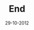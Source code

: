 ---
title: End
url: end
comments: false
layout: photo
categories: [photos]
imageurl: http://farm9.staticflickr.com/8196/8133950000_56a47fda9e_b_d.jpg
flickrurl: http://www.flickr.com/photos/paulmmay/8133950000/
date: 29-10-2012
caption: End of the street. End of the roll. Jay Street, DUMBO, New York. 
streetview: http://goo.gl/maps/QsYjJ
---
